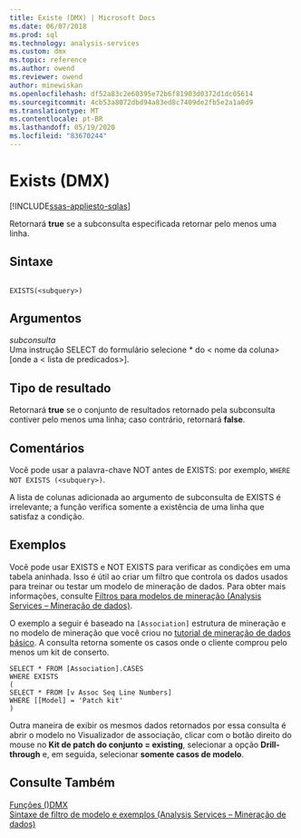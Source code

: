 ```yaml
---
title: Existe (DMX) | Microsoft Docs
ms.date: 06/07/2018
ms.prod: sql
ms.technology: analysis-services
ms.custom: dmx
ms.topic: reference
ms.author: owend
ms.reviewer: owend
author: minewiskan
ms.openlocfilehash: df52a83c2e60395e72b6f81903d0372d1dc05614
ms.sourcegitcommit: 4cb53a8072dbd94a83ed8c7409de2fb5e2a1a0d9
ms.translationtype: MT
ms.contentlocale: pt-BR
ms.lasthandoff: 05/19/2020
ms.locfileid: "83670244"
---
```

# <a name="exists-dmx"></a>Exists (DMX)
[!INCLUDE[ssas-appliesto-sqlas](../includes/ssas-appliesto-sqlas.md)]

  Retornará **true** se a subconsulta especificada retornar pelo menos uma linha.  
  
## <a name="syntax"></a>Sintaxe  
  
```  
  
EXISTS(<subquery>)  
```  
  
## <a name="arguments"></a>Argumentos  
 *subconsulta*  
 Uma instrução SELECT do formulário selecione * do \< nome da coluna> [onde a \< lista de predicados>].  
  
## <a name="result-type"></a>Tipo de resultado  
 Retornará **true** se o conjunto de resultados retornado pela subconsulta contiver pelo menos uma linha; caso contrário, retornará **false**.  
  
## <a name="remarks"></a>Comentários  
 Você pode usar a palavra-chave NOT antes de EXISTS: por exemplo, `WHERE NOT EXISTS (<subquery>)`.  
  
 A lista de colunas adicionada ao argumento de subconsulta de EXISTS é irrelevante; a função verifica somente a existência de uma linha que satisfaz a condição.  
  
## <a name="examples"></a>Exemplos  
 Você pode usar EXISTS e NOT EXISTS para verificar as condições em uma tabela aninhada. Isso é útil ao criar um filtro que controla os dados usados para treinar ou testar um modelo de mineração de dados. Para obter mais informações, consulte [Filtros para modelos de mineração &#40;Analysis Services – Mineração de dados&#41;](https://docs.microsoft.com/analysis-services/data-mining/filters-for-mining-models-analysis-services-data-mining).  
  
 O exemplo a seguir é baseado na `[Association]` estrutura de mineração e no modelo de mineração que você criou no [tutorial de mineração de dados básico](https://msdn.microsoft.com/library/6602edb6-d160-43fb-83c8-9df5dddfeb9c). A consulta retorna somente os casos onde o cliente comprou pelo menos um kit de conserto.  
  
```  
SELECT * FROM [Association].CASES  
WHERE EXISTS  
(  
SELECT * FROM [v Assoc Seq Line Numbers]  
WHERE [[Model] = 'Patch kit'  
)  
```  
  
 Outra maneira de exibir os mesmos dados retornados por essa consulta é abrir o modelo no Visualizador de associação, clicar com o botão direito do mouse no **Kit de patch do conjunto = existing**, selecionar a opção **Drill-through** e, em seguida, selecionar **somente casos de modelo**.  
  
## <a name="see-also"></a>Consulte Também  
 [Funções &#40;&#41;DMX](../dmx/functions-dmx.md)   
 [Sintaxe de filtro de modelo e exemplos &#40;Analysis Services – Mineração de dados&#41;](https://docs.microsoft.com/analysis-services/data-mining/model-filter-syntax-and-examples-analysis-services-data-mining)  
  
  
